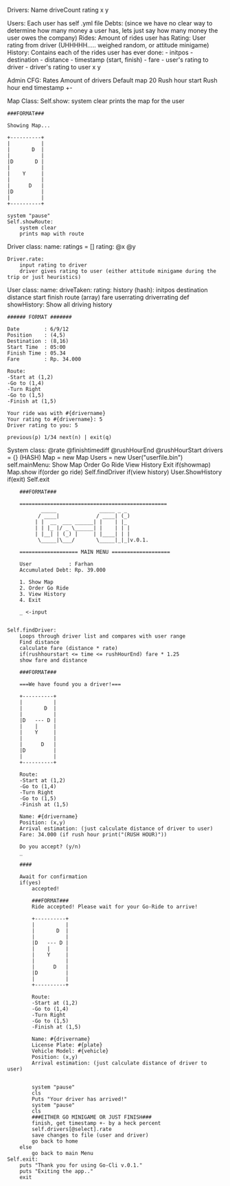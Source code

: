 Drivers:
Name
driveCount
rating
x
y

Users:
Each user has self .yml file
Debts: (since we have no clear way to determine how many money a user has, lets just say how many money the user owes the company)
Rides: Amount of rides user has
Rating: User rating from driver (UHHHHH..... weighed random, or attitude minigame)
History: Contains each of the rides user has ever done:
		- initpos
		- destination
		- distance
		- timestamp (start, finish)
		- fare
		- user's rating to driver
		- driver's rating to user
x
y

Admin CFG:
Rates
Amount of drivers
Default map 20
Rush hour start
Rush hour end
timestamp +-

Map Class:
	Self.show:
		system clear
		prints the map for the user
	
	###FORMAT###
	
	Showing Map...

	+----------+
	|          |
	|       D  |
	|          |
	|D       D |
	|          |
	|    Y     |
	|          |
	|      D   |
	|D         |
	|          |
	+----------+

	system "pause"
	Self.showRoute:
		system clear
		prints map with route

Driver class:
	name:
	ratings = []
	rating:
	@x
	@y

	Driver.rate:
		input rating to driver
		driver gives rating to user (either attitude minigame during the trip or just heuristics)


User class:
	name:
	driveTaken:
	rating:
	history (hash):
		initpos
		destination
		distance
		start
		finish
		route (array)
		fare
		userrating
		driverrating
	def showHistory:
		Show all driving history

	###### FORMAT #######

	Date		: 6/9/12
	Position	: (4,5)
	Destination	: (8,16)
	Start Time	: 05:00
	Finish Time	: 05.34
	Fare		: Rp. 34.000
	
	Route:
	-Start at (1,2)
	-Go to (1,4)
	-Turn Right
	-Go to (1,5)
	-Finish at (1,5)

	Your ride was with #{drivername}
	Your rating to #{drivername}: 5
	Driver rating to you: 5

	previous(p) 1/34 next(n) | exit(q)




System class:
	@rate
	@finishtimediff
	@rushHourEnd
	@rushHourStart
	drivers = {} (HASH)
	Map = new Map
	Users = new User("userfile.bin")
	self.mainMenu:
		Show Map
		Order Go Ride
		View History
		Exit
		if(showmap) Map.show
		if(order go ride) Self.findDriver
		if(view history) User.ShowHistory
		if(exit) Self.exit


		###FORMAT###

		================================================		
			   _____              _____ _ _ 
			  / ____|            / ____| (_)
			 | |  __  ___ ______| |    | |_ 
			 | | |_ |/ _ \______| |    | | |
			 | |__| | (_) |     | |____| | |
			  \_____|\___/       \_____|_|_|v.0.1.

		=================== MAIN MENU ===================
		
		User			: Farhan
		Accumulated Debt: Rp. 39.000

		1. Show Map
		2. Order Go Ride
		3. View History
		4. Exit

		_ <-input


	Self.findDriver:
		Loops through driver list and compares with user range
		Find distance
		calculate fare (distance * rate)
		if(rushhourstart <= time <= rushHourEnd) fare * 1.25
		show fare and distance
		
		###FORMAT###

		===We have found you a driver!===

		+----------+
		|          |
		|       D  | 
		|          |
		|D   --- D |
		|    |     |
		|    Y     |
		|          |
		|      D   |
		|D         |
		|          |
		+----------+

		Route:
		-Start at (1,2)
		-Go to (1,4)
		-Turn Right
		-Go to (1,5)
		-Finish at (1,5)

		Name: #{drivername}
		Position: (x,y)
		Arrival estimation: (just calculate distance of driver to user)
		Fare: 34.000 (if rush hour print("(RUSH HOUR)"))

		Do you accept? (y/n)
		_
		
		####

		Await for confirmation
		if(yes)
			accepted!

			###FORMAT###
			Ride accepted! Please wait for your Go-Ride to arrive!
			
			+----------+
			|          |
			|       D  |
			|          |
			|D   --- D |
			|    |     |
			|    Y     |
			|          |
			|      D   |
			|D         |
			|          |
			+----------+
			
			Route:
			-Start at (1,2)
			-Go to (1,4)
			-Turn Right
			-Go to (1,5)
			-Finish at (1,5)

			Name: #{drivername}
			License Plate: #{plate}
			Vehicle Model: #{vehicle}
			Position: (x,y)
			Arrival estimation: (just calculate distance of driver to user)


			system "pause"
			cls
			Puts "Your driver has arrived!"
			system "pause"
			cls
			###EITHER GO MINIGAME OR JUST FINISH###
			finish, get timestamp +- by a heck percent
			self.drivers[@select].rate
			save changes to file (user and driver)
			go back to home
		else
			go back to main Menu
	Self.exit:
		puts "Thank you for using Go-Cli v.0.1."
		puts "Exiting the app.."
		exit


